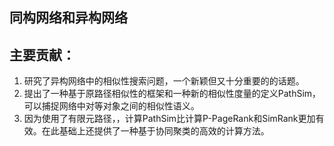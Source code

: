 ## 同构网络和异构网络




## 主要贡献：
1. 研究了异构网络中的相似性搜索问题，一个新颖但又十分重要的的话题。
2. 提出了一种基于原路径相似性的框架和一种新的相似性度量的定义PathSim，可以捕捉网络中对等对象之间的相似性语义。
3. 因为使用了有限元路径，，计算PathSim比计算P-PageRank和SimRank更加有效。在此基础上还提供了一种基于协同聚类的高效的计算方法。